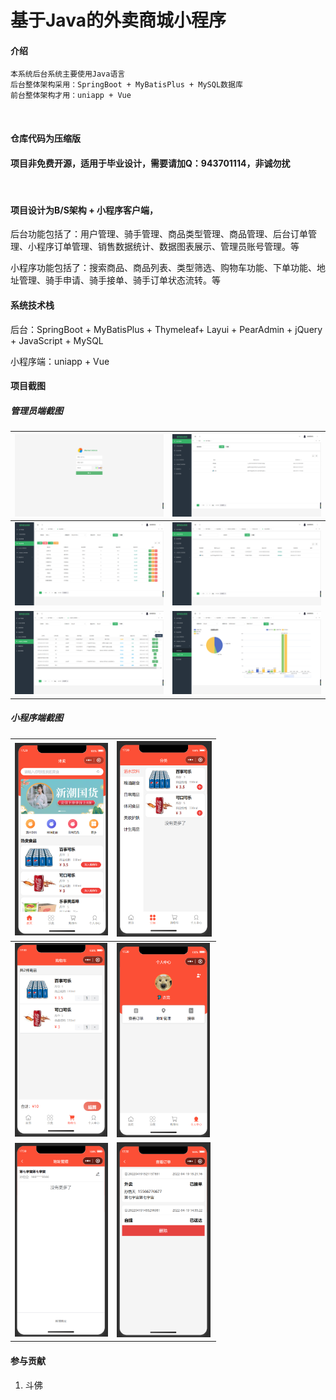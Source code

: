 # 基于Java的外卖商城小程序



#### 介绍
```
本系统后台系统主要使用Java语言
后台整体架构采用：SpringBoot + MyBatisPlus + MySQL数据库
前台整体架构才用：uniapp + Vue
```

<br/>

#### 仓库代码为压缩版

#### 项目非免费开源，适用于毕业设计，需要请加Q：943701114，非诚勿扰

<br/>



#### 项目设计为B/S架构 + 小程序客户端，

后台功能包括了：用户管理、骑手管理、商品类型管理、商品管理、后台订单管理、小程序订单管理、销售数据统计、数据图表展示、管理员账号管理。等

小程序功能包括了：搜索商品、商品列表、类型筛选、购物车功能、下单功能、地址管理、骑手申请、骑手接单、骑手订单状态流转。等





#### 系统技术栈

后台：SpringBoot + MyBatisPlus + Thymeleaf+ Layui + PearAdmin + jQuery + JavaScript +  MySQL 

小程序端：uniapp + Vue



#### 项目截图

##### 管理员端截图

| <img src="img/admin_1.png" style="zoom:33%;" /> | <img src="img/admin_2.png" style="zoom:33%;" /> |
| ----------------------------------------------- | ----------------------------------------------- |
| <img src="img/admin_3.png" style="zoom:33%;" /> | <img src="img/admin_4.png" style="zoom:33%;" /> |
| <img src="img/admin_5.png" style="zoom:33%;" /> | <img src="img/admin_6.png" style="zoom:33%;" /> |



##### 小程序端截图

| <img src="img/web_1.png" style="zoom:33%;" /> | <img src="img/web_2.png" style="zoom:33%;" /> |
| --------------------------------------------- | --------------------------------------------- |
| <img src="img/web_3.png" style="zoom:33%;" /> | <img src="img/web_4.png" style="zoom:33%;" /> |
| <img src="img/web_5.png" style="zoom:33%;" /> | <img src="img/web_6.png" style="zoom:33%;" /> |



#### 参与贡献

1.  斗佛